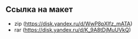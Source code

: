 ## Ссылка на макет
- zip (https://disk.yandex.ru/d/WwP8pXIfz_mATA) 
- rar (https://disk.yandex.ru/d/K_9A8tDjMuUVkQ)
